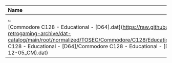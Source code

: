 |Name|Size|
|:---|---:|
|[..](../index.html)|DIR|
|[Commodore C128 - Educational - [D64].dat](https://raw.githubusercontent.com/open-retrogaming-archive/dat-catalog/main/root/normalized/TOSEC/Commodore/C128/Educational/[D64]/Commodore C128 - Educational - [D64]/Commodore C128 - Educational - [D64] (TOSEC-v2018-12-05_CM).dat)|2418|
